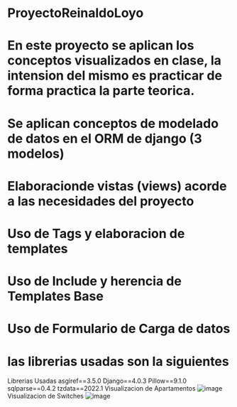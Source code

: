 # ProyectoReinaldoLoyo
# En este proyecto se aplican los conceptos visualizados en clase, la intension del mismo es practicar de forma practica la parte teorica.
# Se aplican conceptos de modelado de datos en el ORM de django (3 modelos)
# Elaboracionde vistas (views) acorde a las necesidades del proyecto
# Uso de Tags y elaboracion de templates
# Uso de Include y herencia de Templates Base
# Uso de Formulario de Carga de datos
# las librerias usadas son la siguientes
Librerias Usadas
asgiref==3.5.0
Django==4.0.3
Pillow==9.1.0
sqlparse==0.4.2
tzdata==2022.1
Visualizacion de Apartamentos
![image](https://user-images.githubusercontent.com/103611636/163298219-e377067a-0fd0-4a4f-8f66-24dc0bf0b8b3.png)
Visualizacion de Switches
![image](https://user-images.githubusercontent.com/103611636/163298278-ce48f0aa-c90f-4b2b-a743-29747d45626a.png)
